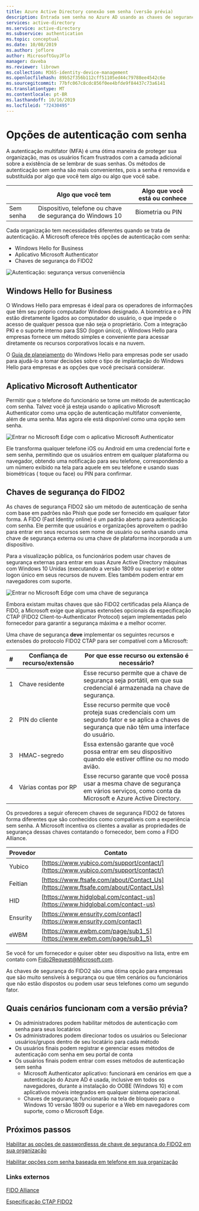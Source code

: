 ```yaml
---
title: Azure Active Directory conexão sem senha (versão prévia)
description: Entrada sem senha no Azure AD usando as chaves de segurança do FIDO2 ou o aplicativo Microsoft Authenticator (versão prévia)
services: active-directory
ms.service: active-directory
ms.subservice: authentication
ms.topic: conceptual
ms.date: 10/08/2019
ms.author: joflore
author: MicrosoftGuyJFlo
manager: daveba
ms.reviewer: librown
ms.collection: M365-identity-device-management
ms.openlocfilehash: 89b52f356b112cff51105ed44c79788ee4542c6e
ms.sourcegitcommit: 77bfc067c8cdc856f0ee4bfde9f84437c73a6141
ms.translationtype: MT
ms.contentlocale: pt-BR
ms.lasthandoff: 10/16/2019
ms.locfileid: "72430495"
---
```

# <a name="passwordless-authentication-options"></a>Opções de autenticação com senha

A autenticação multifator (MFA) é uma ótima maneira de proteger sua organização, mas os usuários ficam frustrados com a camada adicional sobre a existência de se lembrar de suas senhas. Os métodos de autenticação sem senha são mais convenientes, pois a senha é removida e substituída por algo que você tem algo ou algo que você sabe.

|   | Algo que você tem | Algo que você está ou conhece |
| --- | --- | --- |
| Sem senha | Dispositivo, telefone ou chave de segurança do Windows 10 | Biometria ou PIN |

Cada organização tem necessidades diferentes quando se trata de autenticação. A Microsoft oferece três opções de autenticação com senha:

- Windows Hello for Business 
- Aplicativo Microsoft Authenticator 
- Chaves de segurança do FIDO2

![Autenticação: segurança versus conveniência](./media/concept-authentication-passwordless/passwordless-convenience-security.png)

## <a name="windows-hello-for-business"></a>Windows Hello for Business 

O Windows Hello para empresas é ideal para os operadores de informações que têm seu próprio computador Windows designado. A biométrica e o PIN estão diretamente ligados ao computador do usuário, o que impede o acesso de qualquer pessoa que não seja o proprietário. Com a integração PKI e o suporte interno para SSO (logon único), o Windows Hello para empresas fornece um método simples e conveniente para acessar diretamente os recursos corporativos locais e na nuvem.

O [Guia de planejamento](https://docs.microsoft.com/windows/security/identity-protection/hello-for-business/hello-planning-guide) do Windows Hello para empresas pode ser usado para ajudá-lo a tomar decisões sobre o tipo de implantação do Windows Hello para empresas e as opções que você precisará considerar.

## <a name="microsoft-authenticator-app"></a>Aplicativo Microsoft Authenticator

Permitir que o telefone do funcionário se torne um método de autenticação com senha. Talvez você já esteja usando o aplicativo Microsoft Authenticator como uma opção de autenticação multifator conveniente, além de uma senha. Mas agora ele está disponível como uma opção sem senha.

![Entrar no Microsoft Edge com o aplicativo Microsoft Authenticator](./media/concept-authentication-passwordless/concept-web-sign-in-microsoft-authenticator-app.png)

Ele transforma qualquer telefone iOS ou Android em uma credencial forte e sem senha, permitindo que os usuários entrem em qualquer plataforma ou navegador, obtendo uma notificação para seu telefone, correspondendo a um número exibido na tela para aquele em seu telefone e usando suas biométricas ( toque ou face) ou PIN para confirmar.

## <a name="fido2-security-keys"></a>Chaves de segurança do FIDO2

As chaves de segurança FIDO2 são um método de autenticação de senha com base em padrões não Phish que pode ser fornecido em qualquer fator forma. A FIDO (Fast Identity online) é um padrão aberto para autenticação com senha. Ele permite que usuários e organizações aproveitem o padrão para entrar em seus recursos sem nome de usuário ou senha usando uma chave de segurança externa ou uma chave de plataforma incorporada a um dispositivo.

Para a visualização pública, os funcionários podem usar chaves de segurança externas para entrar em suas Azure Active Directory máquinas com Windows 10 Unidas (executando a versão 1809 ou superior) e obter logon único em seus recursos de nuvem. Eles também podem entrar em navegadores com suporte.

![Entrar no Microsoft Edge com uma chave de segurança](./media/concept-authentication-passwordless/concept-web-sign-in-security-key.png)

Embora existam muitas chaves que são FIDO2 certificadas pela Aliança de FIDO, a Microsoft exige que algumas extensões opcionais da especificação CTAP (FIDO2 Client-to-Authenticator Protocol) sejam implementadas pelo fornecedor para garantir a segurança máxima e a melhor ocorrer.

Uma chave de segurança **deve** implementar os seguintes recursos e extensões do protocolo FIDO2 CTAP para ser compatível com a Microsoft:

| # | Confiança de recurso/extensão | Por que esse recurso ou extensão é necessário? |
| --- | --- | --- |
| 1 | Chave residente | Esse recurso permite que a chave de segurança seja portátil, em que sua credencial é armazenada na chave de segurança. |
| 2 | PIN do cliente | Esse recurso permite que você proteja suas credenciais com um segundo fator e se aplica a chaves de segurança que não têm uma interface do usuário. |
| 3 | HMAC-segredo | Essa extensão garante que você possa entrar em seu dispositivo quando ele estiver offline ou no modo avião. |
| 4 | Várias contas por RP | Esse recurso garante que você possa usar a mesma chave de segurança em vários serviços, como conta da Microsoft e Azure Active Directory. |

Os provedores a seguir oferecem chaves de segurança FIDO2 de fatores forma diferentes que são conhecidos como compatíveis com a experiência sem senha. A Microsoft incentiva os clientes a avaliar as propriedades de segurança dessas chaves contatando o fornecedor, bem como a FIDO Alliance.

| Provedor | Contato |
| --- | --- |
| Yubico | [https://www.yubico.com/support/contact/](https://www.yubico.com/support/contact/) |
| Feitian | [https://www.ftsafe.com/about/Contact_Us](https://www.ftsafe.com/about/Contact_Us) |
| HID | [https://www.hidglobal.com/contact-us](https://www.hidglobal.com/contact-us) |
| Ensurity | [https://www.ensurity.com/contact](https://www.ensurity.com/contact) |
| eWBM | [https://www.ewbm.com/page/sub1_5](https://www.ewbm.com/page/sub1_5) |

Se você for um fornecedor e quiser obter seu dispositivo na lista, entre em contato com [Fido2Request@Microsoft.com](mailto:Fido2Request@Microsoft.com).

As chaves de segurança do FIDO2 são uma ótima opção para empresas que são muito sensíveis à segurança ou que têm cenários ou funcionários que não estão dispostos ou podem usar seus telefones como um segundo fator.

## <a name="what-scenarios-work-with-the-preview"></a>Quais cenários funcionam com a versão prévia?

- Os administradores podem habilitar métodos de autenticação com senha para seus locatários
- Os administradores podem direcionar todos os usuários ou Selecionar usuários/grupos dentro de seu locatário para cada método
- Os usuários finais podem registrar e gerenciar esses métodos de autenticação com senha em seu portal de conta
- Os usuários finais podem entrar com esses métodos de autenticação sem senha
   - Microsoft Authenticator aplicativo: funcionará em cenários em que a autenticação do Azure AD é usada, inclusive em todos os navegadores, durante a instalação do OOBE (Windows 10) e com aplicativos móveis integrados em qualquer sistema operacional.
   - Chaves de segurança: funcionarão na tela de bloqueio para o Windows 10 versão 1809 ou superior e a Web em navegadores com suporte, como o Microsoft Edge.

## <a name="next-steps"></a>Próximos passos

[Habilitar as opções de passwordlesss de chave de segurança do FIDO2 em sua organização](howto-authentication-passwordless-security-key.md)

[Habilitar opções com senha baseada em telefone em sua organização](howto-authentication-passwordless-phone.md)

### <a name="external-links"></a>Links externos

[FIDO Alliance](https://fidoalliance.org/)

[Especificação CTAP FIDO2](https://fidoalliance.org/specs/fido-v2.0-id-20180227/fido-client-to-authenticator-protocol-v2.0-id-20180227.html)
